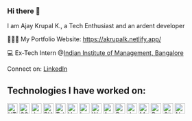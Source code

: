 ### Hi there 👋

I am Ajay Krupal K., a Tech Enthusiast and an ardent developer

👨🏼‍🎓 My Portfolio Website: https://akrupalk.netlify.app/

💻 Ex-Tech Intern @<a href="https://iimbx.iimb.ac.in/">Indian Institute of Management, Bangalore</a>

Connect on: <a href="https://www.linkedin.com/in/ajaykrupalk/">LinkedIn</a>

## Technologies I have worked on:
<span>
  <img src="https://cdn-icons-png.flaticon.com/512/63/63767.png" alt="HTML" height="24" width="24"/>
  <img src="https://cdn-icons-png.flaticon.com/512/919/919826.png?w=360" alt="CSS" height="24" width="24"/>
  <img src="https://upload.wikimedia.org/wikipedia/commons/6/6a/JavaScript-logo.png" alt="JavaScript" height="24" width="24"/>
  <img src="https://upload.wikimedia.org/wikipedia/commons/thumb/2/27/PHP-logo.svg/2560px-PHP-logo.svg.png" alt="PHP" height="24" width="24"/>
  <img src="https://upload.wikimedia.org/wikipedia/commons/thumb/d/d5/Tailwind_CSS_Logo.svg/2048px-Tailwind_CSS_Logo.svg.png" alt="Tailwind CSS" height="24" width="24"/>
  <img src="https://upload.wikimedia.org/wikipedia/commons/thumb/9/95/Vue.js_Logo_2.svg/1184px-Vue.js_Logo_2.svg.png" alt="VueJS" height="24" width="24"/>
  <img src="https://upload.wikimedia.org/wikipedia/commons/thumb/9/9a/Laravel.svg/1200px-Laravel.svg.png" alt="Laravel" height="24" width="24"/>
  <img src="https://s.w.org/style/images/about/WordPress-logotype-simplified.png" alt="WordPress" height="24" width="24"/>
  <img src="https://upload.wikimedia.org/wikipedia/commons/thumb/9/93/Amazon_Web_Services_Logo.svg/1280px-Amazon_Web_Services_Logo.svg.png" alt="AWS" height="24" width="24"/>
  <img src="https://upload.wikimedia.org/wikipedia/commons/thumb/c/c3/Python-logo-notext.svg/1869px-Python-logo-notext.svg.png" alt="Python" height="24" width="24"/>
  <img src="https://cdn-icons-png.flaticon.com/512/226/226777.png" alt="Java" height="24" width="24"/>
  <img src="https://1000logos.net/wp-content/uploads/2020/08/MySQL-Logo.png" alt="MySQL" height="24" width="24"/>
  <img src="https://upload.wikimedia.org/wikipedia/commons/thumb/a/a7/React-icon.svg/2300px-React-icon.svg.png" alt="React" height="24" width="24"/>
  <img src="https://cdn-icons-png.flaticon.com/512/25/25231.png" alt="GitHub" height="24" width="24"/>
  <img src="https://cdn.freebiesupply.com/logos/large/2x/netlify-logo-png-transparent.png" alt="Netlify" height="24" width="24"/>
</span>
